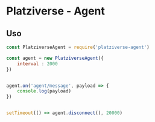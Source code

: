 # Platziverse - Agent

## Uso


``` js
const PlatziverseAgent = require('platziverse-agent')

const agent = new PlatziverseAgent({
    interval : 2000
})


agent.on('agent/message', payload => {
    console.log(payload)
})


setTimeout(() => agent.disconnect(), 20000)

```